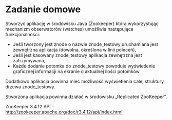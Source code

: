 # Zadanie domowe
Stworzyć aplikację w środowisku Java (Zookeeper) która wykorzystując mechanizm obserwatorów (watches) umożliwia następujące funkcjonalności:

- Jeśli tworzony jest znode o nazwie znode_testowy uruchamiana jest zewnętrzna aplikacja (dowolna, określona w linii poleceń),
- Jeśli jest kasowany znode_testowy aplikacja zewnętrzna jest zatrzymywana,
- Każde dodanie potomka do znode_testowy powoduje wyświetlenie graficznej informacji na ekranie o aktualnej ilości potomków.

Dodatkowo aplikacja powinna mieć możliwość wyświetlenia całej struktury drzewa znode_testowy.   

Stworzona aplikacja powinna działać w środowisku „Replicated ZooKeeper”.

ZooKeeper 3.4.12 API - http://zookeeper.apache.org/doc/r3.4.12/api/index.html
